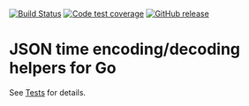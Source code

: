 [![Build Status](https://travis-ci.org/nbgo/jsontime.svg)](https://travis-ci.org/nbgo/jsontime) [![Code test coverage](https://img.shields.io/codecov/c/github/nbgo/jsontime.svg)](http://codecov.io/github/nbgo/jsontime) [![GitHub release](https://img.shields.io/github/release/nbgo/jsontime.svg)](https://github.com/nbgo/jsontime/releases/latest)
# JSON time encoding/decoding helpers for Go
See [Tests](jsontime_test.go) for details.